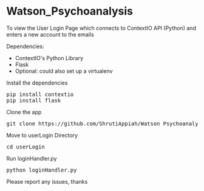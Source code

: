 # Watson_Psychoanalysis

To view the User Login Page which connects to ContextIO API (Python) and enters a new account to the emails

Dependencies:
- ContextIO's Python Library
- Flask
- Optional: could also set up a virtualenv

Install the dependencies

<pre>
pip install contextio
pip install flask
</pre>

Clone the app

<pre>
git clone https://github.com/ShrutiAppiah/Watson_Psychoanalysis.git
</pre>

Move to userLogin Directory

<pre>
cd userLogin
</pre>

Run loginHandler.py

<pre>
python loginHandler.py
</pre>

Please report any issues, thanks

